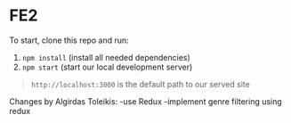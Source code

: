 # FE2

To start, clone this repo and run:
1. `npm install` (install all needed dependencies)
2. `npm start` (start our local development server)

> `http://localhost:3000` is the default path to our served site

Changes by Algirdas Toleikis:
-use Redux
-implement genre filtering using redux

